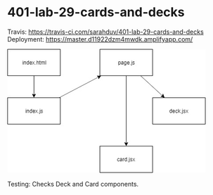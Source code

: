 # 401-lab-29-cards-and-decks

Travis: https://travis-ci.com/sarahduv/401-lab-29-cards-and-decks
Deployment: https://master.d11922dzm4mwdk.amplifyapp.com/

![image](https://github.com/sarahduv/401-lab-29-cards-and-decks/blob/master/assets/image.jpeg?raw=true)

Testing: Checks Deck and Card components.
